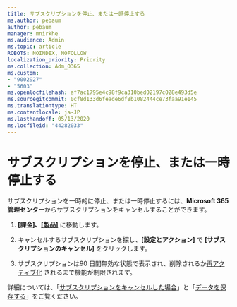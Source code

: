 ```yaml
---
title: サブスクリプションを停止、または一時停止する
ms.author: pebaum
author: pebaum
manager: mnirkhe
ms.audience: Admin
ms.topic: article
ROBOTS: NOINDEX, NOFOLLOW
localization_priority: Priority
ms.collection: Adm_O365
ms.custom:
- "9002927"
- "5603"
ms.openlocfilehash: af7ac1795e4c98f9ca310bed02197c028e493d5e
ms.sourcegitcommit: 0cf8d133d6feade6df8b1082444ce73faa91e145
ms.translationtype: HT
ms.contentlocale: ja-JP
ms.lasthandoff: 05/13/2020
ms.locfileid: "44282033"
---
```

# <a name="suspend-or-pause-a-subscription"></a>サブスクリプションを停止、または一時停止する

サブスクリプションを一時的に停止、または一時停止するには、**Microsoft 365 管理センター**からサブスクリプションをキャンセルすることができます。

1. **[課金]、[[製品]](https://go.microsoft.com/fwlink/p/?linkid=842054)** に移動します。

2. キャンセルするサブスクリプションを探し、**[設定とアクション]** で **[サブスクリプションのキャンセル]** をクリックします。

3. サブスクリプションは90 日間無効な状態で表示され、削除されるか[再アクティブ化](https://docs.microsoft.com/microsoft-365/commerce/subscriptions/reactivate-your-subscription?view=o365-worldwide) されるまで機能が制限されます。

詳細については、「[サブスクリプションをキャンセルした場合](https://docs.microsoft.com/microsoft-365/commerce/subscriptions/cancel-your-subscription?view=o365-worldwide#what-happens-when-you-cancel-a-subscription)」と「[データを保存する](https://go.microsoft.com/fwlink/p/?linkid=842054)」をご覧ください。
